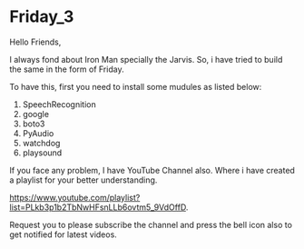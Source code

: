 # Friday_3
Hello Friends,

I always fond about Iron Man specially the Jarvis. So, i have tried to build the same in the form of Friday.

To have this, first you need to install some mudules as listed below:

1) SpeechRecognition
2) google
3) boto3
4) PyAudio
5) watchdog
6) playsound

If you face any problem, I have YouTube Channel also. Where i have created a playlist for your better understanding.

https://www.youtube.com/playlist?list=PLkb3p1b2TbNwHFsnLLb6ovtm5_9VdOffD.

Request you to please subscribe the channel and press the bell icon also to get notified for latest videos.
